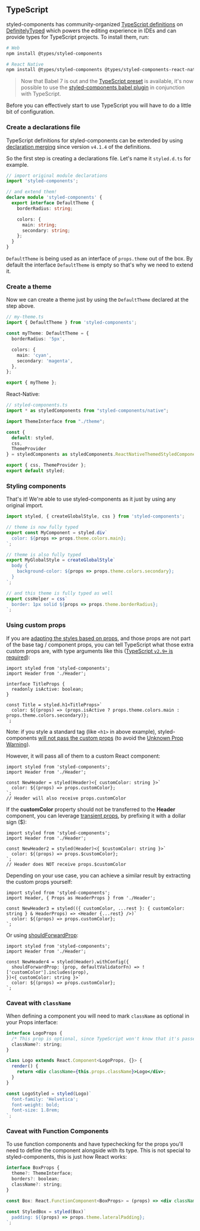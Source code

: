 ## TypeScript

styled-components has community-organized [TypeScript definitions](https://www.npmjs.com/package/@types/styled-components) on [DefinitelyTyped](https://github.com/DefinitelyTyped/DefinitelyTyped) which powers the editing experience in IDEs and can provide types for TypeScript projects. To install them, run:

```sh
# Web
npm install @types/styled-components

# React Native
npm install @types/styled-components @types/styled-components-react-native
```

> Now that Babel 7 is out and the [TypeScript preset](https://babeljs.io/docs/en/babel-preset-typescript) is available, it's now possible to use the [styled-components babel plugin](/docs/tooling#babel-plugin) in conjunction with TypeScript.

Before you can effectively start to use TypeScript you will have to do a little bit of configuration.

### Create a declarations file

TypeScript definitions for styled-components can be extended by using [declaration merging](https://www.typescriptlang.org/docs/handbook/declaration-merging.html) since version `v4.1.4` of the definitions.

So the first step is creating a declarations file. Let's name it `styled.d.ts` for example.

```ts
// import original module declarations
import 'styled-components';

// and extend them!
declare module 'styled-components' {
  export interface DefaultTheme {
    borderRadius: string;

    colors: {
      main: string;
      secondary: string;
    };
  }
}
```

`DefaultTheme` is being used as an interface of `props.theme` out of the box. By default the interface `DefaultTheme` is empty so that's why we need to extend it.

### Create a theme

Now we can create a theme just by using the `DefaultTheme` declared at the step above.

```ts
// my-theme.ts
import { DefaultTheme } from 'styled-components';

const myTheme: DefaultTheme = {
  borderRadius: '5px',

  colors: {
    main: 'cyan',
    secondary: 'magenta',
  },
};

export { myTheme };
```

React-Native:

```jsx
// styled-components.ts
import * as styledComponents from "styled-components/native";

import ThemeInterface from "./theme";

const {
  default: styled,
  css,
  ThemeProvider
} = styledComponents as styledComponents.ReactNativeThemedStyledComponentsModule<ThemeInterface>;

export { css, ThemeProvider };
export default styled;
```

### Styling components

That's it! We're able to use styled-components as it just by using any original import.

```jsx
import styled, { createGlobalStyle, css } from 'styled-components';

// theme is now fully typed
export const MyComponent = styled.div`
  color: ${props => props.theme.colors.main};
`;

// theme is also fully typed
export MyGlobalStyle = createGlobalStyle`
  body {
    background-color: ${props => props.theme.colors.secondary};
  }
`;

// and this theme is fully typed as well
export cssHelper = css`
  border: 1px solid ${props => props.theme.borderRadius};
`;
```

### Using custom props

If you are [adapting the styles based on props](https://styled-components.com/docs/basics#adapting-based-on-props), and those props are not part of the base tag / component props, you can tell TypeScript what those extra custom props are, with type arguments like this ([TypeScript `v2.9+` is required](https://github.com/Microsoft/TypeScript/wiki/What%27s-new-in-TypeScript#generic-type-arguments-in-generic-tagged-templates)):

```tsx
import styled from 'styled-components';
import Header from './Header';

interface TitleProps {
  readonly isActive: boolean;
}

const Title = styled.h1<TitleProps>`
  color: ${(props) => (props.isActive ? props.theme.colors.main : props.theme.colors.secondary)};
`;
```

Note: if you style a standard tag (like `<h1>` in above example), styled-components [will not pass the custom props](https://styled-components.com/docs/basics#passed-props) (to avoid the [Unknown Prop Warning](https://reactjs.org/warnings/unknown-prop.html)).

However, it will pass all of them to a custom React component:

```tsx
import styled from 'styled-components';
import Header from './Header';

const NewHeader = styled(Header)<{ customColor: string }>`
  color: ${(props) => props.customColor};
`;
// Header will also receive props.customColor
```

If the **customColor** property should not be transferred to the **Header** component, you can leverage [transient props](https://styled-components.com/docs/api#transient-props), by prefixing it with a dollar sign ($):

```tsx
import styled from 'styled-components';
import Header from './Header';

const NewHeader2 = styled(Header)<{ $customColor: string }>`
  color: ${(props) => props.$customColor};
`;
// Header does NOT receive props.$customColor
```

Depending on your use case, you can achieve a similar result by extracting the custom props yourself:

```tsx
import styled from 'styled-components';
import Header, { Props as HeaderProps } from './Header';

const NewHeader3 = styled(({ customColor, ...rest }: { customColor: string } & HeaderProps) => <Header {...rest} />)`
  color: ${(props) => props.customColor};
`;
```

Or using [shouldForwardProp](https://styled-components.com/docs/api#shouldforwardprop):

```tsx
import styled from 'styled-components';
import Header from './Header';

const NewHeader4 = styled(Header).withConfig({
  shouldForwardProp: (prop, defaultValidatorFn) => !['customColor'].includes(prop),
})<{ customColor: string }>`
  color: ${(props) => props.customColor};
`;
```

### Caveat with `className`

When defining a component you will need to mark `className` as optional
in your Props interface:

```jsx
interface LogoProps {
  /* This prop is optional, since TypeScript won't know that it's passed by the wrapper */
  className?: string;
}

class Logo extends React.Component<LogoProps, {}> {
  render() {
    return <div className={this.props.className}>Logo</div>;
  }
}

const LogoStyled = styled(Logo)`
  font-family: 'Helvetica';
  font-weight: bold;
  font-size: 1.8rem;
`;
```

### Caveat with Function Components

To use function components and have typechecking for the props you'll need to define
the component alongside with its type. This is not special to styled-components, this is just
how React works:

```jsx
interface BoxProps {
  theme?: ThemeInterface;
  borders?: boolean;
  className?: string;
}

const Box: React.FunctionComponent<BoxProps> = (props) => <div className={props.className}>{props.children}</div>;

const StyledBox = styled(Box)`
  padding: ${(props) => props.theme.lateralPadding};
`;
```
